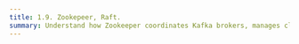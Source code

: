 ```yaml
---
title: 1.9. Zookepeer, Raft.
summary: Understand how Zookeeper coordinates Kafka brokers, manages cluster metadata, and ensures leader election for partitions.
---
```

